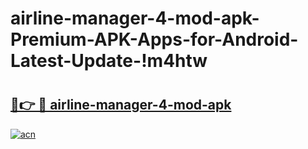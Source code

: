 # airline-manager-4-mod-apk-Premium-APK-Apps-for-Android-Latest-Update-!m4htw

# <h2><a href="https://jxxpqj.esa.edu.pl?title=airline-manager-4-mod-apk&ref=m4htw">🔗👉 🔴 airline-manager-4-mod-apk</a></h2>

[![acn](https://github.com/user-attachments/assets/0f9c940e-d8b0-45ae-aac7-cd30a18b3e1c)](https://jxxpqj.esa.edu.pl?title=airline-manager-4-mod-apk&ref=m4htw)

